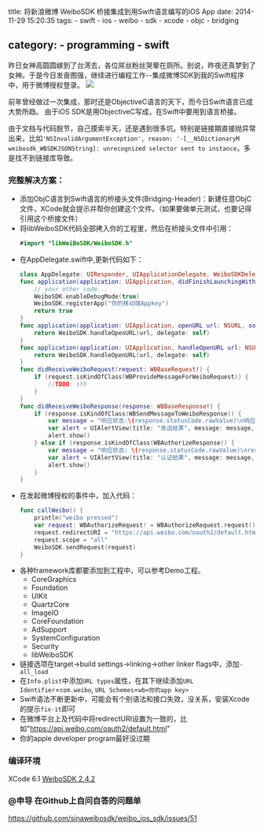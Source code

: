 title: 将新浪微博 WeiboSDK 桥接集成到用Swift语言编写的iOS App
date: 2014-11-29 15:20:35
tags:
	- swift
	- ios
	- weibo
	- sdk
	- xcode
	- objc
    - bridging

category:
	- programming
	- swift
---


昨日女神高圆圆嫁到了台湾去，各位屌丝粉丝哭晕在厕所。别说，昨夜还真梦到了女神。于是今日发奋图强，继续进行编程工作--集成微博SDK到我的Swift程序中，用于微博授权登录。
![](http://ww2.sinaimg.cn/bmiddle/3bb73a47jw1emrwn32ubtj20cj0m83zg.jpg)

前年曾经做过一次集成，那时还是ObjectiveC语言的天下，而今日Swift语言已成大势所趋。
由于iOS SDK是用ObjectiveC写成，在Swift中要用到语言桥接。


由于文档与代码脱节，自己摸索半天，还是遇到很多坑。特别是链接期直接抛异常出来，比如`'NSInvalidArgumentException', reason: '-[__NSDictionaryM weibosdk_WBSDKJSONString]: unrecognized selector sent to instance`，多是找不到链接库导致。

### 完整解决方案：
<!-- more -->

* 添加ObjC语言到Swift语言的桥接头文件(Bridging-Header)：新建任意ObjC文件，XCode就会提示并帮你创建这个文件。（如果要做单元测试，也要记得引用这个桥接文件）
* 将libWeiboSDK代码全部拷入你的工程里，然后在桥接头文件中引用：
	``` swift
	#import "libWeiBoSDK/WeiboSDK.h"
	```
* 在AppDelegate.swift中,更新代码如下：
	``` swift
	class AppDelegate: UIResponder, UIApplicationDelegate, WeiboSDKDelegate {
    func application(application: UIApplication, didFinishLaunchingWithOptions launchOptions: NSDictionary?) -> Bool {
    	// your other code...
        WeiboSDK.enableDebugMode(true)
        WeiboSDK.registerApp("你的移动端Appkey")
        return true
    }
    func application(application: UIApplication, openURL url: NSURL, sourceApplication: String, annotation: AnyObject?) -> Bool {
        return WeiboSDK.handleOpenURL(url, delegate: self)
    }
    func application(application: UIApplication, handleOpenURL url: NSURL) -> Bool {
        return WeiboSDK.handleOpenURL(url, delegate: self)
    }
    func didReceiveWeiboRequest(request: WBBaseRequest!) {
        if (request.isKindOfClass(WBProvideMessageForWeiboRequest)) {
            //TODO: sth
        }
    }
    func didReceiveWeiboResponse(response: WBBaseResponse!) {
        if (response.isKindOfClass(WBSendMessageToWeiboResponse)) {
            var message = "响应状态:\(response.statusCode.rawValue)\n响应UserInfo数据:\(response.userInfo)\n原请求UserInfo数据:\(response.requestUserInfo)"
            var alert = UIAlertView(title: "发送结果", message: message, delegate: nil, cancelButtonTitle: "确定")
            alert.show()
        } else if (response.isKindOfClass(WBAuthorizeResponse)) {
            var message = "响应状态: \(response.statusCode.rawValue)\nresponse.userId: \((response as WBAuthorizeResponse).userID)\nresponse.accessToken: \((response as WBAuthorizeResponse).accessToken)\n响应UserInfo数据: \(response.userInfo)\n原请求UserInfo数据: \(response.requestUserInfo)"
            var alert = UIAlertView(title: "认证结果", message: message, delegate: nil, cancelButtonTitle: "确定")
            alert.show()
        }
    }	
    ```
* 在发起微博授权的事件中，加入代码：
	``` swift
    func callWeibo() {
        println("weibo pressed")
        var request: WBAuthorizeRequest! = WBAuthorizeRequest.request() as WBAuthorizeRequest
        request.redirectURI = "https://api.weibo.com/oauth2/default.html"
        request.scope = "all"
        WeiboSDK.sendRequest(request)
    }	
    ```
* 各种framework库都要添加到工程中，可以参考Demo工程。
	* CoreGraphics
	* Foundation
	* UIKit
	* QuartzCore
	* ImageIO
	* CoreFoundation
	* AdSupport
	* SystemConfiguration
	* Security
	* libWeiboSDK
* 链接选项在target->build settings->linking->other linker flags中，添加`-all_load`
* 在`Info.plist`中添加`URL types`属性，在其下继续添加`URL Identifier`=`com.weibo`, `URL Schemes`=`wb<你的app key>`
* Swift语法不断更新中，可能会有个别语法和接口失效，没关系，安装Xcode的提示`fix-it`即可
* 在微博平台上及代码中将redirectURI设置为一致的，比如"https://api.weibo.com/oauth2/default.html"
* 你的apple developer program最好没过期



### 编译环境
XCode 6.1
[WeiboSDK 2.4.2](https://github.com/sinaweibosdk/)

### @申导 在Github上自问自答的问题单
<https://github.com/sinaweibosdk/weibo_ios_sdk/issues/51>